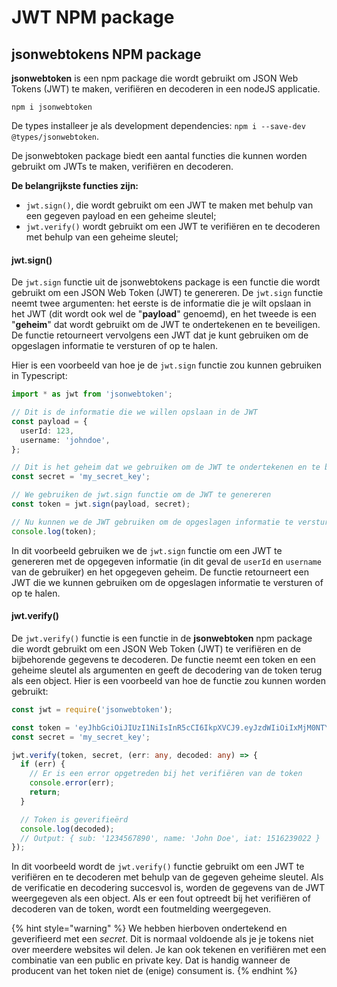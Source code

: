 # JWT NPM package

## jsonwebtokens NPM package

**jsonwebtoken** is een npm package die wordt gebruikt om JSON Web Tokens (JWT) te maken, verifiëren en decoderen in een nodeJS applicatie.

```
npm i jsonwebtoken
```

De types installeer je als development dependencies: `npm i --save-dev @types/jsonwebtoken`.

De jsonwebtoken package biedt een aantal functies die kunnen worden gebruikt om JWTs te maken, verifiëren en decoderen.

**De belangrijkste functies zijn:**

* `jwt.sign()`, die wordt gebruikt om een JWT te maken met behulp van een gegeven payload en een geheime sleutel;
* `jwt.verify()` wordt gebruikt om een JWT te verifiëren en te decoderen met behulp van een geheime sleutel;

#### jwt.sign()

De `jwt.sign` functie uit de jsonwebtokens package is een functie die wordt gebruikt om een JSON Web Token (JWT) te genereren. De `jwt.sign` functie neemt twee argumenten: het eerste is de informatie die je wilt opslaan in het JWT (dit wordt ook wel de "**payload**" genoemd), en het tweede is een "**geheim**" dat wordt gebruikt om de JWT te ondertekenen en te beveiligen. De functie retourneert vervolgens een JWT dat je kunt gebruiken om de opgeslagen informatie te versturen of op te halen.

Hier is een voorbeeld van hoe je de `jwt.sign` functie zou kunnen gebruiken in Typescript:

```typescript
import * as jwt from 'jsonwebtoken';

// Dit is de informatie die we willen opslaan in de JWT
const payload = {
  userId: 123,
  username: 'johndoe',
};

// Dit is het geheim dat we gebruiken om de JWT te ondertekenen en te beveiligen
const secret = 'my_secret_key';

// We gebruiken de jwt.sign functie om de JWT te genereren
const token = jwt.sign(payload, secret);

// Nu kunnen we de JWT gebruiken om de opgeslagen informatie te versturen of op te halen
console.log(token);
```

In dit voorbeeld gebruiken we de `jwt.sign` functie om een JWT te genereren met de opgegeven informatie (in dit geval de `userId` en `username` van de gebruiker) en het opgegeven geheim. De functie retourneert een JWT die we kunnen gebruiken om de opgeslagen informatie te versturen of op te halen.

#### jwt.verify()

De `jwt.verify()` functie is een functie in de **jsonwebtoken** npm package die wordt gebruikt om een JSON Web Token (JWT) te verifiëren en de bijbehorende gegevens te decoderen. De functie neemt een token en een geheime sleutel als argumenten en geeft de decodering van de token terug als een object. Hier is een voorbeeld van hoe de functie zou kunnen worden gebruikt:

```typescript
const jwt = require('jsonwebtoken');

const token = 'eyJhbGciOiJIUzI1NiIsInR5cCI6IkpXVCJ9.eyJzdWIiOiIxMjM0NTY3ODkwIiwibmFtZSI6IkpvaG4gRG9lIiwiaWF0IjoxNTE2MjM5MDIyfQ.SflKxwRJSMeKKF2QT4fwpMeJf36POk6yJV_adQssw5c';
const secret = 'my_secret_key';

jwt.verify(token, secret, (err: any, decoded: any) => {
  if (err) {
    // Er is een error opgetreden bij het verifiëren van de token
    console.error(err);
    return;
  }

  // Token is geverifieërd
  console.log(decoded);
  // Output: { sub: '1234567890', name: 'John Doe', iat: 1516239022 }
});
```

In dit voorbeeld wordt de `jwt.verify()` functie gebruikt om een JWT te verifiëren en te decoderen met behulp van de gegeven geheime sleutel. Als de verificatie en decodering succesvol is, worden de gegevens van de JWT weergegeven als een object. Als er een fout optreedt bij het verifiëren of decoderen van de token, wordt een foutmelding weergegeven.

{% hint style="warning" %}
We hebben hierboven ondertekend en geverifieerd met een _secret_. Dit is normaal voldoende als je je tokens niet over meerdere websites wil delen. Je kan ook tekenen en verifiëren met een combinatie van een public en private key. Dat is handig wanneer de producent van het token niet de (enige) consument is.
{% endhint %}
